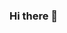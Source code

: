 ### Hi there 👋

<!--
**Mahrkooo/Mahrkooo** is a ✨ _special_ ✨ repository because its `README.md` (this file) appears on your GitHub profile.

Here are some ideas to get you started:

- 🔭 I’m currently working on completing coding labs.
- 🌱 I’m currently learning the logistical funcitons in javascript.
- 👯 I’m looking to collaborate on anything.
- 🤔 I’m looking for help with efficency and code tidyness.
- 💬 Ask me about anything.
- 📫 How to reach me: Through email Mahrko.rps@gmail.com
- 😄 Pronouns: He/Him
-  Stay Vibin! ~MS
-->
